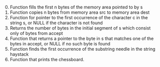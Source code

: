 0. Function fills the first n bytes of the memory area pointed to by s
1. Function copies n bytes from memory area src to memory area dest
2. Function for pointer to the first occurrence of the character c in the string s, or NULL if the character is not found
3. Returns the number of bytes in the initial segment of s which consist only of bytes from accept
4. Function that returns a pointer to the byte in s that matches one of the bytes in accept, or NULL if no such byte is found
5. Function finds the first occurrence of the substring needle in the string haystack
6. Function that prints the chessboard.
